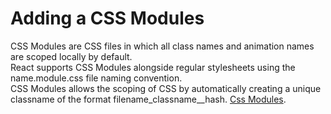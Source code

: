 # Adding a CSS Modules

CSS Modules are CSS files in which all class names and animation names are scoped locally by default.\
React supports CSS Modules alongside regular stylesheets using the name.module.css file naming convention.\
CSS Modules allows the scoping of CSS by automatically creating a unique classname of the format filename_classname\_\_hash. [Css Modules](https://css-tricks.com/css-modules-part-1-need/).
